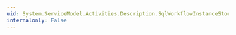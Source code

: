 ```yaml
---
uid: System.ServiceModel.Activities.Description.SqlWorkflowInstanceStoreBehavior.Validate(System.ServiceModel.Description.ServiceDescription,System.ServiceModel.ServiceHostBase)
internalonly: False
---
```

